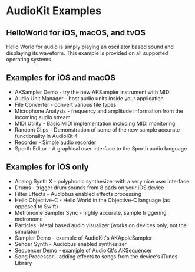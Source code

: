 # AudioKit Examples

## HelloWorld for iOS, macOS, and tvOS

Hello World for audio is simply playing an oscillator based sound and displaying its waveform.  This example is provided on all supported operating systems.

## Examples for iOS and macOS

* AKSampler Demo - try the new AKSampler instrument with MIDI
* Audio Unit Manager - host audio units inside your application
* File Converter - convert various file types
* Microphone Analysis - frequency and amplitude information from the incoming audio stream
* MIDI Utility - Basic MIDI implementation including MIDI monitoring
* Random Clips - Demonstration of some of the new sample accurate functionality in AudioKit 4
* Recorder - Simple audio recorder
* Sporth Editor - A graphical user interface to the Sporth audio language

## Examples for iOS only

* Analog Synth X - polyphonic synthesizer with a very nice user interface
* Drums - trigger drum sounds from 8 pads on your iOS device
* Filter Effects - Audiobus enabled effects processing
* Hello Objective-C - Hello World in the Objective-C language (as opposed to Swift)
* Metronome Sampler Sync - highly accurate, sample triggering metronome
* Particles -Metal based audio visualizer (works on devices only, not the simulator)
* Sampler Demo - example of AudioKit's AKAppleSampler
* Sender Synth - Audiobus enabled synthesizer
* Sequencer Demo - examjple of AudioKit's AKSequencer
* Song Processor - adding effects to songs from the device's iTunes Library 
